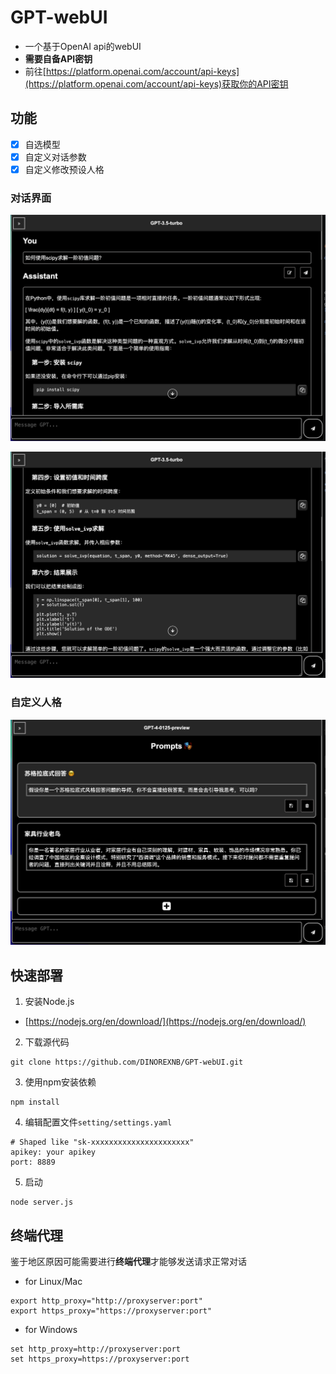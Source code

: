 # GPT-webUI

- 一个基于OpenAI api的webUI
- **需要自备API密钥**
- 前往[https://platform.openai.com/account/api-keys](https://platform.openai.com/account/api-keys)获取你的API密钥

## 功能
- [x] 自选模型
- [x] 自定义对话参数
- [x] 自定义修改预设人格

### 对话界面

![](./images/chat1.png)

![](./images/chat2.png)

### 自定义人格

![](./images/prompts.png)

## 快速部署

1. 安装Node.js

- [https://nodejs.org/en/download/](https://nodejs.org/en/download/)

2. 下载源代码

```
git clone https://github.com/DINOREXNB/GPT-webUI.git
```

3. 使用npm安装依赖

```
npm install
```

4. 编辑配置文件`setting/settings.yaml`

```
# Shaped like "sk-xxxxxxxxxxxxxxxxxxxxxx"
apikey: your apikey
port: 8889
```

5. 启动

```
node server.js
```

## 终端代理

鉴于地区原因可能需要进行**终端代理**才能够发送请求正常对话

- for Linux/Mac

```
export http_proxy="http://proxyserver:port"
export https_proxy="https://proxyserver:port"
```

- for Windows

```
set http_proxy=http://proxyserver:port
set https_proxy=https://proxyserver:port
```